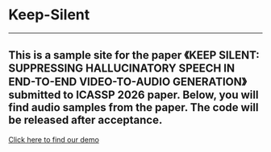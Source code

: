 # Keep-Silent
---
This is a sample site for the paper 《KEEP SILENT: SUPPRESSING HALLUCINATORY SPEECH IN END-TO-END VIDEO-TO-AUDIO GENERATION》submitted to ICASSP 2026 paper. Below, you will find audio samples from the paper. The code will be released after acceptance.
---
[Click here to find our demo](https://oldjohn.top/KEEP-SILENT-DEMO)
